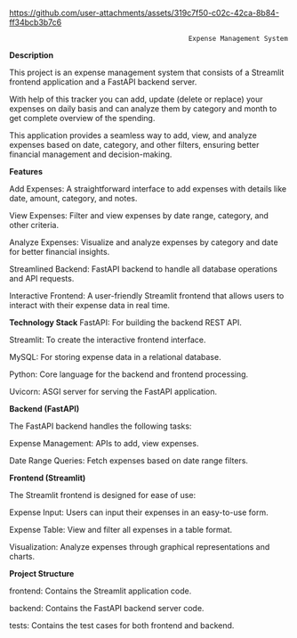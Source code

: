 

https://github.com/user-attachments/assets/319c7f50-c02c-42ca-8b84-ff34bcb3b7c6

                                                 Expense Management System
**Description**

This project is an expense management system that consists of a Streamlit frontend application and a FastAPI backend server.

With help of this tracker you can add, update (delete or replace) your expenses on daily basis and can analyze them by category and month to get complete overview of the spending.

This application provides a seamless way to add, view, and analyze expenses based on date, category, and other filters, ensuring better financial management and decision-making.
	
**Features**

Add Expenses: A straightforward interface to add expenses with details like date, amount, category, and notes.

View Expenses: Filter and view expenses by date range, category, and other criteria.

Analyze Expenses: Visualize and analyze expenses by category and date for better financial insights.

Streamlined Backend: FastAPI backend to handle all database operations and API requests.

Interactive Frontend: A user-friendly Streamlit frontend that allows users to interact with their expense data in real time.

**Technology Stack**
FastAPI: For building the backend REST API.

Streamlit: To create the interactive frontend interface.

MySQL: For storing expense data in a relational database.

Python: Core language for the backend and frontend processing.

Uvicorn: ASGI server for serving the FastAPI application.

**Backend (FastAPI)**

The FastAPI backend handles the following tasks:

Expense Management: APIs to add, view expenses.

Date Range Queries: Fetch expenses based on date range filters.

**Frontend (Streamlit)**

The Streamlit frontend is designed for ease of use:

Expense Input: Users can input their expenses in an easy-to-use form.

Expense Table: View and filter all expenses in a table format.

Visualization: Analyze expenses through graphical representations and charts.

**Project Structure**

frontend: Contains the Streamlit application code.

backend: Contains the FastAPI backend server code.

tests: Contains the test cases for both frontend and backend.


